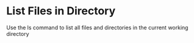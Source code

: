 # List Files in Directory

Use the ls command to list all files and directories in the current working directory